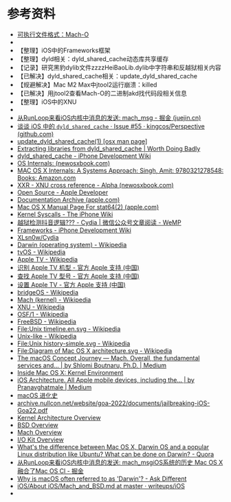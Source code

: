 # 参考资料

* [可执行文件格式：Mach-O](https://book.crifan.org/books/exec_file_format_macho/website/)
* 
* 【整理】iOS中的Frameworks框架
* 【整理】dyld相关：dyld_shared_cache动态库共享缓存
* 【记录】研究黑豹dylib文件zzzzHeiBaoLib.dylib中字符串和反越狱相关内容
* 【已解决】dyld_shared_cache相关：update_dyld_shared_cache
* 【规避解决】Mac M2 Max中jtool2运行崩溃：killed
* 【已解决】用jtool2查看Mach-O的二进制akd找代码段相关信息
* 【整理】iOS中的XNU
* 
* [从RunLoop来看iOS内核中消息的发送: mach_msg - 掘金 (juejin.cn)](https://juejin.cn/post/7086732464621617160)
* [谈谈 iOS 中的 `dyld_shared_cache` · Issue #55 · kingcos/Perspective (github.com)](https://github.com/kingcos/Perspective/issues/55)
* [update_dyld_shared_cache(1) [osx man page]](https://www.unix.com/man-page/osx/1/update_dyld_shared_cache/)
* [Extracting libraries from dyld_shared_cache | Worth Doing Badly](https://worthdoingbadly.com/dscextract/)
* [dyld_shared_cache - iPhone Development Wiki](https://iphonedev.wiki/index.php/Dyld_shared_cache)
* [OS Internals: (newosxbook.com)](http://newosxbook.com/index.php?page=Appendix)
* [MAC OS X Internals: A Systems Approach: Singh, Amit: 9780321278548: Books: Amazon.com](https://www.amazon.com/gp/product/0321278542/ref=as_li_qf_sp_asin_tl?ie=UTF8&camp=1789&creative=9325&creativeASIN=0321278542&linkCode=as2&tag=newosxbookcom-20)
* [XXR - XNU cross reference - Alpha (newosxbook.com)](http://newosxbook.com/xxr/index.jl)
* [Open Source - Apple Developer](https://developer.apple.com/opensource/)
* [Documentation Archive (apple.com)](https://developer.apple.com/library/archive/navigation/index.html)
* [Mac OS X Manual Page For stat64(2) (apple.com)](https://developer.apple.com/library/archive/documentation/System/Conceptual/ManPages_iPhoneOS/man2/stat64.2.html)
* [Kernel Syscalls - The iPhone Wiki](https://www.theiphonewiki.com/wiki/Kernel_Syscalls)
* [越狱检测抖音逻辑??? - Cydia | 微信公众号文章阅读 - WeMP](https://wemp.app/posts/1b4b0d9b-cf86-4f2d-ba32-d06f84930341)
* [Frameworks - iPhone Development Wiki](https://iphonedev.wiki/index.php/Frameworks)
* [XLsn0w/Cydia](https://github.com/XLsn0w/Cydia)
* [Darwin (operating system) - Wikipedia](https://en.wikipedia.org/wiki/Darwin_(operating_system))
* [tvOS - Wikipedia](https://en.wikipedia.org/wiki/TvOS)
* [Apple TV - Wikipedia](https://en.wikipedia.org/wiki/Apple_TV)
* [识别 Apple TV 机型 - 官方 Apple 支持 (中国)](https://support.apple.com/zh-cn/101605)
* [查找 Apple TV 型号 - 官方 Apple 支持 (中国)](https://support.apple.com/zh-cn/109027)
* [设置 Apple TV - 官方 Apple 支持 (中国)](https://support.apple.com/zh-cn/102451)
* [bridgeOS - Wikipedia](https://en.wikipedia.org/wiki/BridgeOS)
* [Mach (kernel) - Wikipedia](https://en.wikipedia.org/wiki/Mach_(kernel))
* [XNU - Wikipedia](https://en.wikipedia.org/wiki/XNU)
* [OSF/1 - Wikipedia](https://en.wikipedia.org/wiki/OSF/1#OSFMK)
* [FreeBSD - Wikipedia](https://en.wikipedia.org/wiki/FreeBSD)
* [File:Unix timeline.en.svg - Wikipedia](https://en.wikipedia.org/wiki/File:Unix_timeline.en.svg)
* [Unix-like - Wikipedia](https://en.wikipedia.org/wiki/Unix-like)
* [File:Unix history-simple.svg - Wikipedia](https://en.wikipedia.org/wiki/File:Unix_history-simple.svg)
* [File:Diagram of Mac OS X architecture.svg - Wikipedia](https://en.wikipedia.org/wiki/File:Diagram_of_Mac_OS_X_architecture.svg)
* [The macOS Concept Journey — Mach. Overall, the fundamental services and… | by Shlomi Boutnaru, Ph.D. | Medium](https://medium.com/@boutnaru/in-general-mach-is-a-kernel-which-was-developed-at-cmu-carnegie-mellon-university-by-both-b4dca8792e1a)
* [Inside Mac OS X: Kernel Environment](https://papers.put.as/papers/macosx/2000/10.1.1.34.9641.pdf)
* [iOS Architecture. All Apple mobile devices, including the… | by Pranavghatmale | Medium](https://medium.com/@pranavghatmale/ios-architecture-614b7a10ceaf)
* [macOS 进化史](https://zhangferry.com/darwin_evolation/)
* [archive.nullcon.net/website/goa-2022/documents/jailbreaking-iOS-Goa22.pdf](https://archive.nullcon.net/website/goa-2022/documents/jailbreaking-iOS-Goa22.pdf)
* [Kernel Architecture Overview](https://developer.apple.com/library/archive/documentation/Darwin/Conceptual/KernelProgramming/Architecture/Architecture.html)
* [BSD Overview](https://developer.apple.com/library/archive/documentation/Darwin/Conceptual/KernelProgramming/BSD/BSD.html#//apple_ref/doc/uid/TP30000905-CH214-TPXREF101)
* [Mach Overview](https://developer.apple.com/library/archive/documentation/Darwin/Conceptual/KernelProgramming/Mach/Mach.html)
* [I/O Kit Overview](https://developer.apple.com/library/archive/documentation/Darwin/Conceptual/KernelProgramming/IOKit/IOKit.html#//apple_ref/doc/uid/TP30000905-CH213-BEHJDFCA)
* [What's the difference between Mac OS X, Darwin OS and a popular Linux distribution like Ubuntu? What can be done on Darwin? - Quora](https://www.quora.com/Whats-the-difference-between-Mac-OS-X-Darwin-OS-and-a-popular-Linux-distribution-like-Ubuntu-What-can-be-done-on-Darwin)
* [从RunLoop来看iOS内核中消息的发送: mach_msgiOS系统的历史 Mac OS X融合了Mac OS Cl - 掘金](https://juejin.cn/post/7086732464621617160)
* [Why is macOS often referred to as 'Darwin'? - Ask Different](https://apple.stackexchange.com/questions/401832/why-is-macos-often-referred-to-as-darwin)
* [iOS/About iOS/Mach_and_BSD.md at master · writeups/iOS](https://github.com/writeups/iOS/blob/master/About%20iOS/Mach_and_BSD.md)
* 

